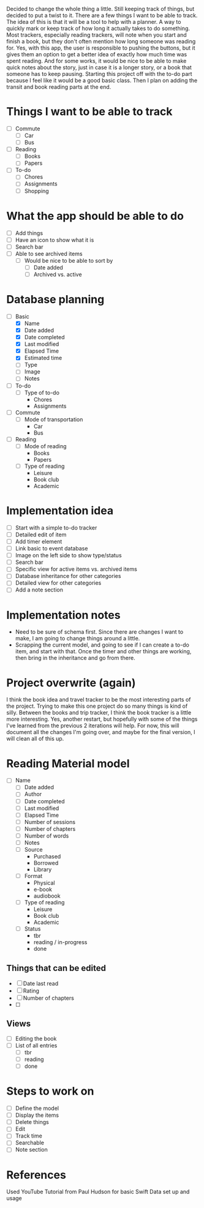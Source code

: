 
Decided to change the whole thing a little. Still keeping track of things, but decided to put a twist to it. There are a few things I want to be able to track. The idea of this is that it will be a tool to help with a planner. A way to quickly mark or keep track of how long it actually takes to do something. 
Most trackers, especially reading trackers, will note when you start and finish a book, but they don't often mention how long someone was reading for. Yes, with this app, the user is responsible to pushing the buttons, but it gives them an option to get a better idea of exactly how much time was spent reading. And for some works, it would be nice to be able to make quick notes about the story, just in case it is a longer story, or a book that someone has to keep pausing. 
Starting this project off with the to-do part because I feel like it would be a good basic class. Then I plan on adding the transit and book reading parts at the end. 
# Things I want to be able to track
- [ ] Commute
    - [ ] Car
    - [ ] Bus
- [ ] Reading
    - [ ] Books
    - [ ] Papers
- [ ] To-do
    - [ ] Chores
    - [ ] Assignments
    - [ ] Shopping
# What the app should be able to do
- [ ] Add things
- [ ] Have an icon to show what it is
- [ ] Search bar
- [ ] Able to see archived items
    - [ ] Would be nice to be able to sort by 
        - [ ] Date added
        - [ ] Archived vs. active
# Database planning
- [ ] Basic
    - [x] Name
    - [x] Date added
    - [x] Date completed
    - [x] Last modified
    - [x] Elapsed Time
    - [x] Estimated time
    - [ ] Type
    - [ ] Image
    - [ ] Notes
- [ ] To-do
    - [ ] Type of to-do
        - Chores
        - Assignments
- [ ] Commute
    - [ ] Mode of transportation
        - Car
        -  Bus
- [ ] Reading
    - [ ] Mode of reading
        - Books
        - Papers
    - [ ] Type of reading
        - Leisure
        - Book club
        - Academic

# Implementation idea
- [ ] Start with a simple to-do tracker
- [ ] Detailed edit of item
- [ ] Add timer element
- [ ] Link basic to event database
- [ ] Image on the left side to show type/status
- [ ] Search bar
- [ ] Specific view for active items vs. archived items
- [ ] Database inheritance for other categories
- [ ] Detailed view for other categories
- [ ] Add a note section

# Implementation notes
- Need to be sure of schema first. Since there are changes I want to make, I am going to change things around a little. 
- Scrapping the current model, and going to see if I can create a to-do item, and start with that. Once the timer and other things are working, then bring in the inheritance and go from there. 

# Project overwrite (again)
I think the book idea and travel tracker to be the most interesting parts of the project. Trying to make this one project do so many things is kind of silly. Between the books and trip tracker, I think the book tracker is a little more interesting. Yes, another restart, but hopefully with some of the things I've learned from the previous 2 iterations will help. For now, this will document all the changes I'm going over, and maybe for the final version, I will clean all of this up.
# Reading Material model
- [ ] Name
    - [ ] Date added
    - [ ] Author
    - [ ] Date completed
    - [ ] Last modified
    - [ ] Elapsed Time
    - [ ] Number of sessions
    - [ ] Number of chapters
    - [ ] Number of words
    - [ ] Notes
    - [ ] Source
        - Purchased
        - Borrowed
        - Library
    - [ ] Format
        - Physical
        - e-book
        - audiobook
    - [ ] Type of reading
        - Leisure
        - Book club
        - Academic
    - [ ] Status
        - tbr
        - reading / in-progress
        - done
## Things that can be edited
- [ ] Date last read
- [ ] Rating
- [ ] Number of chapters
- [ ] 
## Views
- [ ] Editing the book
- [ ] List of all entries
    - [ ] tbr
    - [ ] reading
    - [ ] done
# Steps to work on
- [ ] Define the model
- [ ] Display the items
- [ ] Delete things
- [ ] Edit
- [ ] Track time
- [ ] Searchable
- [ ] Note section

# References
Used YouTube Tutorial from Paul Hudson for basic Swift Data set up and usage
